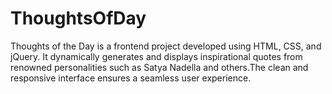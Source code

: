 # ThoughtsOfDay
 Thoughts of the Day is a frontend project developed using HTML, CSS, and jQuery. It dynamically generates and displays inspirational quotes from renowned personalities such as Satya Nadella and others.The clean and responsive interface ensures a seamless user experience.


